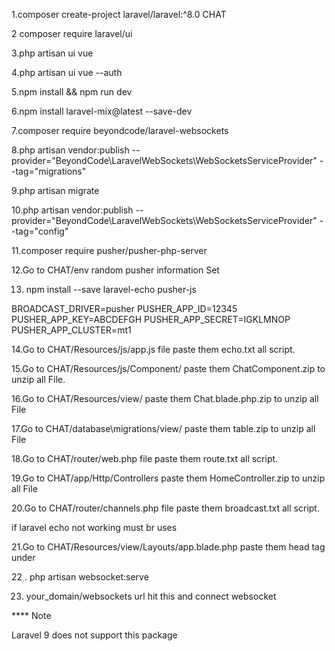 1.composer create-project laravel/laravel:^8.0 CHAT

2 composer require laravel/ui

3.php artisan ui vue

4.php artisan ui vue --auth

5.npm install && npm run dev

6.npm install laravel-mix@latest --save-dev
 
7.composer require beyondcode/laravel-websockets

8.php artisan vendor:publish --provider="BeyondCode\LaravelWebSockets\WebSocketsServiceProvider" --tag="migrations"

9.php artisan migrate

10.php artisan vendor:publish --provider="BeyondCode\LaravelWebSockets\WebSocketsServiceProvider" --tag="config"

11.composer require pusher/pusher-php-server

12.Go to CHAT/env random pusher information Set

13. npm install --save laravel-echo pusher-js

BROADCAST_DRIVER=pusher
PUSHER_APP_ID=12345
PUSHER_APP_KEY=ABCDEFGH
PUSHER_APP_SECRET=IGKLMNOP
PUSHER_APP_CLUSTER=mt1

14.Go to CHAT/Resources/js/app.js file paste them echo.txt all script.

15.Go to CHAT/Resources/js/Component/ paste them ChatComponent.zip to unzip all File.

16.Go to CHAT/Resources/view/ paste them Chat.blade.php.zip to unzip all File

17.Go to CHAT/database\migrations/view/ paste them table.zip to unzip all File

18.Go to CHAT/router/web.php file paste them route.txt all script.

19.Go to CHAT/app/Http/Controllers paste them HomeController.zip to unzip all File 

20.Go to CHAT/router/channels.php file paste them broadcast.txt all script.

if laravel echo not working must br uses

21.Go to CHAT/Resources/view/Layouts/app.blade.php paste them  head tag under

22 . php artisan websocket:serve

23. your_domain/websockets url hit this and connect websocket

<link href="{{ asset('css/app.css') }}" rel="stylesheet">
<script src="{{ asset('js/app.js') }}" defer></script>

**** Note 

Laravel 9 does not support this package


